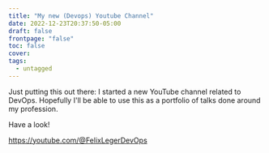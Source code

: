 ```yaml
---
title: "My new (Devops) Youtube Channel"
date: 2022-12-23T20:37:50-05:00
draft: false
frontpage: "false"
toc: false
cover:
tags:
  - untagged
---
```


Just putting this out there: I started a new YouTube channel related to
DevOps. Hopefully I'll be able to use this as a portfolio of talks done
around my profession.

Have a look!

https://youtube.com/@FelixLegerDevOps
